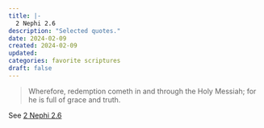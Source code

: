 ```yaml
---
title: |-
  2 Nephi 2.6
description: "Selected quotes."
date: 2024-02-09
created: 2024-02-09
updated: 
categories: favorite scriptures
draft: false
---
```


> Wherefore, redemption cometh in and through the Holy Messiah; for he is full of grace and truth.

See [2 Nephi 2.6](https://www.churchofjesuschrist.org/study/scriptures/bofm/2-ne/2?id=p6&lang=eng#p6)
